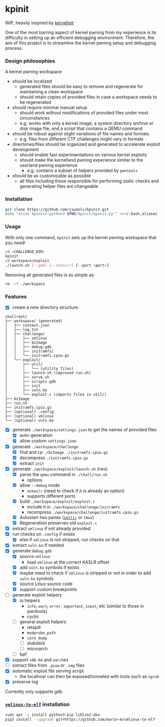 # kpinit

WIP, heavily inspired by [kernelinit](https://github.com/Myldero/kernelinit)

One of the most barring aspect of kernel pwning from my experience is its difficulty in setting up an efficient debugging environment. Therefore, the aim of this project is to streamline the kernel pwning setup and debugging process.

### Design philosophies

A kernel pwning workspace
- should be localized
  - generated files should be easy to remove and regenerate for maintaining a clean workspace
  - should retain copies of provided files in case a workspace needs to be regenerated
- should require minimal manual setup
  - should work without modifications of provided files under most circumstances
  - e.g. works with only a kernel image, a system directory archive or disk image file, and a script that contains a QEMU command
- should be robust against slight variations of file names and formats
  - e.g. files from different CTF challenges might vary in formats
- directories/files should be organized and generated to accelerate exploit development
  - should enable fast experimentations on various kernel exploits
  - should make the kernelland pwning experience similar to the userland pwning experience
    - e.g. contains a subset of helpers provided by `pwntools`
- should be as customizable as possible
  - all files including those responsible for performing static checks and generating helper files are changeable

### Installation

```bash
git clone https://github.com/jxuanli/kpinit.git
echo "alias kpinit='python3 $PWD/kpinit/kpinit.py'" >>~/.bash_aliases
```

### Usage
With only one command, `kpinit` sets up the kernel pwning workspace that you need!
```bash
cd <CHALLENGE_DIR>
kpinit
cd workspace/exploit
./launch.sh [--gdb] [--nokaslr] [--port <port>]
```

Removing all generated files is as simple as:
```bash
rm -rf ./workspace
```


### Features
- [x] create a new directory structure: 
```
challroot/
├── workspace/ (generated)
│   ├── context.json
│   ├── log.txt
│   ├── challenge/
│   │   ├── vmlinux
│   │   ├── bzImage
│   │   ├── debug.gdb
│   │   ├── initramfs/
│   │   └── initramfs.cpio.gz
│   └── exploit/
│       ├── util/
│       │   └── (utility files)
│       ├── launch.sh (improved run.sh)
│       ├── serve.sh
│       ├── scripts.gdb
│       ├── init
│       ├── vuln.ko
│       └── exploit.c (imports files in util/)
├── bzImage
├── run.sh
├── initramfs.cpio.gz
├── (optional) .config
├── (optional) vmlinux
└── (optional) vuln.ko
```
- [x] generate `./workspace/settings.json` to get the names of provided files
  - [x] auto-generation
  - [x] allow custom `settings.json`
- [x] generate `./workspace/challenge`
  - [x] find and cp `./bzImage ./initramfs.cpio.gz`
  - [x] decompress `./initramfs.cpio.gz`
  - [x] extract `init`
- [x] generate `./workspace/exploit/launch.sh` (rwx)
  - [x] parse the `qemu` command in `./chall/run.sh`
    - options 
  - [x] allow `--debug` mode
    - `nokaslr` (need to check if it is already an option)
    - supports different ports
  - [x] build `./workspace/exploit/exploit.c`
    - include it in `./workspace/challenge/initramfs`
    - recompress `./workspace/challenge/initramfs.cpio.gz` 
  - [x] Autostart two panes ([`zellij`](https://github.com/zellij-org/zellij) or `tmux`)
  - [x] Regeneration preserves old `exploit.c`
- [x] extract `vmlinux` if not already provided
- [x] run checks on `.config` if exists
  - [x] else if `vmlinux` is not stripped, run checks on that
- [x] extract `vuln.ko` if needed 
- [x] generate `debug.gdb`
  - [x] source `vmlinux`
    - load `vmlinux` at the correct KASLR offset
  - [x] add `vuln.ko` symbols if exists
  - [x] maybe need to check if `vmlinux` is stripped or not in order to add `vuln.ko` symbols 
  - [x] source Linux source code
  - [x] support custom breakpoints
- [ ] generate exploit helpers
  - [x] io helpers
    - `info`, `warn`, `error`, `important`, `input`, etc (similar to those in pwntools)
    - cyclic
  - [ ] general exploit helpers
    - retspill
    - `modprobe_path`
    - `core_dump`
    - [ ] slubstick
    - [ ] microarch
  - [ ] bpf
- [x] support `x86-64` and `aarch64`
- [ ] extract files from `.qcow` or `.img` files 
- [x] automatic exploit file serving script
  - the localhost can then be exposed/tunneled with tools such as `ngrok`
- [x] preserve log

Currently only supports gdb.

### [`vmlinux-to-elf`](https://github.com/marin-m/vmlinux-to-elf) installation
```bash
sudo apt -y install python3-pip liblzo2-dev
pip3 install --upgrade git+https://github.com/marin-m/vmlinux-to-elf
```
